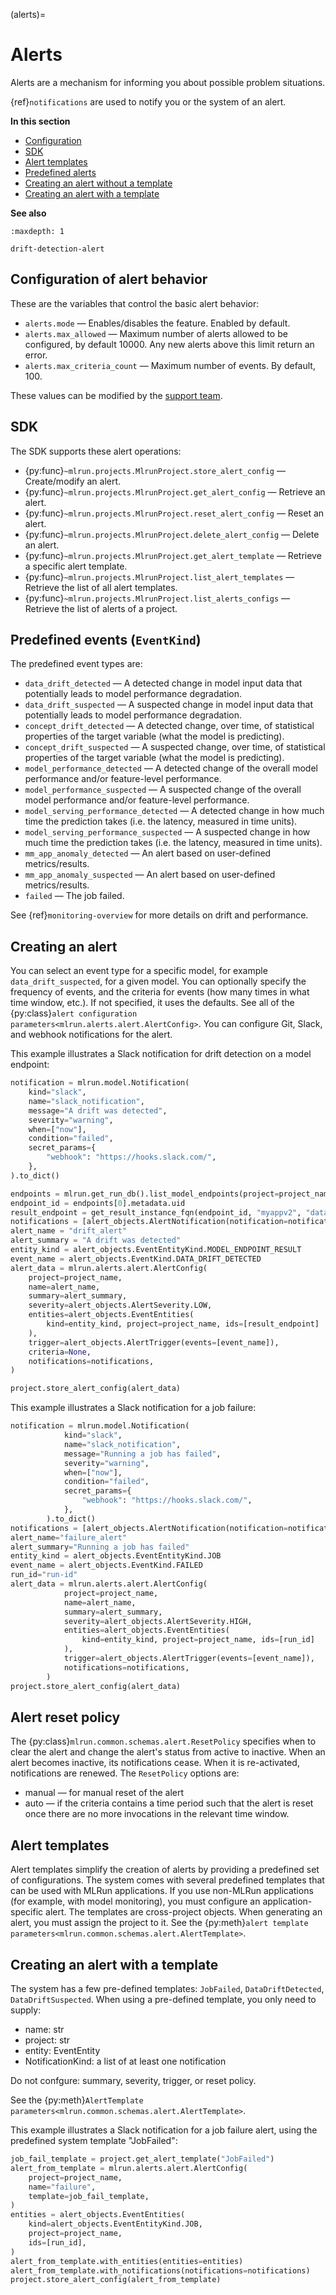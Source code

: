 (alerts)=
# Alerts 

Alerts are a mechanism for informing you about possible problem situations. 

{ref}`notifications` are used to notify you or the system of an alert.

**In this section**
- [Configuration](#configuration)
- [SDK](#sdk)
- [Alert templates](#alert-templates)
- [Predefined alerts](#predefined-alerts)
- [Creating an alert without a template](#creating-an-alert-with-a-template)
- [Creating an alert with a template](#creating-an-alert-without-a-template)

**See also**
```{toctree}
:maxdepth: 1

drift-detection-alert
```

## Configuration of alert behavior
These are the variables that control the basic alert behavior: 

- `alerts.mode` &mdash; Enables/disables the feature. Enabled by default.
- `alerts.max_allowed` &mdash; Maximum number of alerts allowed to be configured, by default 10000. Any new alerts above this limit return an error.
- `alerts.max_criteria_count` &mdash; Maximum number of events. By default, 100.

These values can be modified by the [support team](mailto:support@iguazio.com).

## SDK

The SDK supports these alert operations:

- {py:func}`~mlrun.projects.MlrunProject.store_alert_config` &mdash; Create/modify an alert.
- {py:func}`~mlrun.projects.MlrunProject.get_alert_config` &mdash;  Retrieve an alert.
- {py:func}`~mlrun.projects.MlrunProject.reset_alert_config` &mdash; Reset an alert.
- {py:func}`~mlrun.projects.MlrunProject.delete_alert_config` &mdash; Delete an alert.
- {py:func}`~mlrun.projects.MlrunProject.get_alert_template` &mdash; Retrieve a specific alert template.
- {py:func}`~mlrun.projects.MlrunProject.list_alert_templates` &mdash; Retrieve the list of all alert templates.
- {py:func}`~mlrun.projects.MlrunProject.list_alerts_configs` &mdash; Retrieve the list of alerts of a project.


## Predefined events (`EventKind`)
The predefined event types are:
- `data_drift_detected` &mdash; A detected change in model input data that potentially leads to model performance degradation. 
- `data_drift_suspected` &mdash; A suspected change in model input data that potentially leads to model performance degradation. 
- `concept_drift_detected` &mdash; A detected change, over time, of  statistical properties of the target variable (what the model is predicting). 
- `concept_drift_suspected` &mdash; A suspected change, over time, of  statistical properties of the target variable (what the model is predicting). 
- `model_performance_detected` &mdash; A detected change of the overall model performance and/or feature-level performance. 
- `model_performance_suspected` &mdash; A suspected change of the overall model performance and/or feature-level performance. 
- `model_serving_performance_detected` &mdash; A detected change in how much time the prediction takes (i.e. the latency, measured in time units).
- `model_serving_performance_suspected` &mdash; A suspected change in how much time the prediction takes (i.e. the latency, measured in time units).
- `mm_app_anomaly_detected` &mdash; An alert based on user-defined metrics/results.
- `mm_app_anomaly_suspected` &mdash; An alert based on user-defined metrics/results.
- `failed` &mdash; The job failed.

See {ref}`monitoring-overview` for more details on drift and performance.

## Creating an alert
You can select an event type for a specific model, for example `data_drift_suspected`, for a given model. You can optionally specify 
the frequency of events, and the criteria for events (how many times in what time window, etc.). If not specified, it uses the defaults. 
See all of the {py:class}`alert configuration parameters<mlrun.alerts.alert.AlertConfig>`. You can configure Git, Slack, and webhook notifications for the alert. 

This example illustrates a Slack notification for drift detection on a model endpoint:

```python
notification = mlrun.model.Notification(
    kind="slack",
    name="slack_notification",
    message="A drift was detected",
    severity="warning",
    when=["now"],
    condition="failed",
    secret_params={
        "webhook": "https://hooks.slack.com/",
    },
).to_dict()

endpoints = mlrun.get_run_db().list_model_endpoints(project=project_name)
endpoint_id = endpoints[0].metadata.uid
result_endpoint = get_result_instance_fqn(endpoint_id, "myappv2", "data_drift_test")
notifications = [alert_objects.AlertNotification(notification=notification)]
alert_name = "drift_alert"
alert_summary = "A drift was detected"
entity_kind = alert_objects.EventEntityKind.MODEL_ENDPOINT_RESULT
event_name = alert_objects.EventKind.DATA_DRIFT_DETECTED
alert_data = mlrun.alerts.alert.AlertConfig(
    project=project_name,
    name=alert_name,
    summary=alert_summary,
    severity=alert_objects.AlertSeverity.LOW,
    entities=alert_objects.EventEntities(
        kind=entity_kind, project=project_name, ids=[result_endpoint]
    ),
    trigger=alert_objects.AlertTrigger(events=[event_name]),
    criteria=None,
    notifications=notifications,
)

project.store_alert_config(alert_data)
```


This example illustrates a Slack notification for a job failure:
```python
notification = mlrun.model.Notification(
            kind="slack",
            name="slack_notification",
            message="Running a job has failed",
            severity="warning",
            when=["now"],
            condition="failed",
            secret_params={
                "webhook": "https://hooks.slack.com/",
            },
        ).to_dict()
notifications = [alert_objects.AlertNotification(notification=notification)]
alert_name="failure_alert"
alert_summary="Running a job has failed"
entity_kind = alert_objects.EventEntityKind.JOB
event_name = alert_objects.EventKind.FAILED
run_id="run-id"
alert_data = mlrun.alerts.alert.AlertConfig(
            project=project_name,
            name=alert_name,
            summary=alert_summary,
            severity=alert_objects.AlertSeverity.HIGH,
            entities=alert_objects.EventEntities(
                kind=entity_kind, project=project_name, ids=[run_id]
            ),
            trigger=alert_objects.AlertTrigger(events=[event_name]),
            notifications=notifications,
        )
project.store_alert_config(alert_data)
```

## Alert reset policy

The {py:class}`mlrun.common.schemas.alert.ResetPolicy` specifies when to clear the alert and change the alert's status from active to inactive. When an alert 
becomes inactive, its notifications cease. When it is re-activated, notifications are renewed.
The `ResetPolicy` options are:
- manual &mdash; for manual reset of the alert
- auto &mdash; if the criteria contains a time period such that the alert is reset once there are no more invocations in the relevant time window.



## Alert templates
Alert templates simplify the creation of alerts by providing a predefined set of configurations. The system comes with several 
predefined templates that can be used with MLRun applications. 
If you use non-MLRun applications (for example, with model monitoring), you must configure an application-specific alert. 
The templates are cross-project objects. When generating an alert, you must assign the project to it. 
See the {py:meth}`alert template parameters<mlrun.common.schemas.alert.AlertTemplate>`.

## Creating an alert with a template

The system has a few pre-defined templates: `JobFailed`, `DataDriftDetected`, `DataDriftSuspected`.
When using a pre-defined template, you only need to supply:
- name: str
- project: str
- entity: EventEntity
- NotificationKind: a list of at least one notification

Do not confgure: summary, severity, trigger, or reset policy.

See the {py:meth}`AlertTemplate parameters<mlrun.common.schemas.alert.AlertTemplate>`.

This example illustrates a Slack notification for a job failure alert, using the predefined system template "JobFailed":

```python
job_fail_template = project.get_alert_template("JobFailed")
alert_from_template = mlrun.alerts.alert.AlertConfig(
    project=project_name,
    name="failure",
    template=job_fail_template,
)
entities = alert_objects.EventEntities(
    kind=alert_objects.EventEntityKind.JOB,
    project=project_name,
    ids=[run_id],
)
alert_from_template.with_entities(entities=entities)
alert_from_template.with_notifications(notifications=notifications)
project.store_alert_config(alert_from_template)
```

